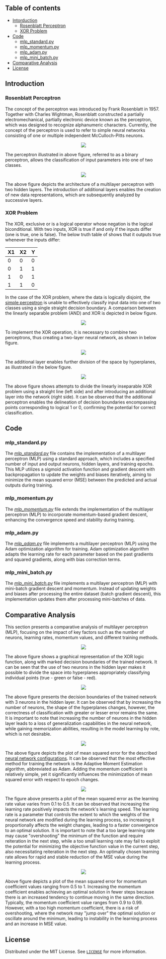 ## Table of contents
- [Intorduction](#introduction)
    - [Rosenblatt  Perceptron](#rosenblatt-perceptron)
    - [XOR Problem](#xor-problem)
- [Code](#code)
    - [mlp_standard.py](#standard)
    - [mlp_momentum.py](#momentum)
    - [mlp_adam.py](#adam)
    - [mlp_mini_batch.py](#batch)
- [Comparative Analysis](#comparative-analysis)
- [License](#license)

## Introduction
### Rosenblatt Perceptron
The concept of the perceptron was introduced by Frank Rosenblatt in 1957. Together with Charles Wightman, Rosenblatt constructed a partially electromechanical, partially electronic device known as the perceptron, which was designed to recognize alphanumeric characters. Currently, the concept of the perceptron is used to refer to simple neural networks consisting of one or multiple independent McCulloch-Pitts neurons.

<p align="center" id="perceptron">
<img src=".github/perceptron.png">
</p>

The perceptron illustrated in above figure, referred to as a binary perceptron, allows the classification of input parameters into one of two classes. 

<p align="center" id="mlp">
<img src=".github/MLP.png">
</p>


The above figure depicts the architecture of a multilayer perceptron with two hidden layers. The introduction of additional layers enables the creation of new data representations, which are subsequently analyzed by successive layers.

### XOR Problem
The XOR, exclusive or is a logical operator whose negation is the logical biconditional. With two inputs, XOR is true if and only if the inputs differ (one is true, one is false). The below  truth table of shows that it outputs true whenever the inputs differ:

|X1|X2|Y|
|-----------|-----------|-----------|
|0         |0      |0          |
|0          |1      |1          |
|1          |0      |1          |
|1          |1      |0          |

In the case of the XOR problem, where the data is logically disjoint, the [simple perceptron](#perceptron) is unable to effectively classify input data into one of two classes using a single straight decision boundary. A comparison between the linearly separable problem (AND) and XOR is depicted in below figure.

<p align="center" id="optimize">
<img src=".github/xor.png">
</p>

To implement the XOR operation, it is necessary to combine two perceptrons, thus creating a two-layer neural network, as shown in below figure.

<p align="center" id="optimize">
<img src=".github/xor_nn.png">
</p>

The additional layer enables further division of the space by hyperplanes, as illustrated in the below figure.

<p align="center" id="optimize">
<img src=".github/decision_boundry.png">
</p>

The above figure shows attempts to divide the linearly inseparable XOR problem using a straight line (left side) and after introducing an additional layer into the network (right side). It can be observed that the additional perceptron enables the delineation of decision boundaries encompassing points corresponding to logical 1 or 0, confirming the potential for correct classification.

## Code

<h3 id="standard">mlp_standard.py</h3>

The *[mlp_standard.py](https://github.com/jkskw/XOR_Perceptron/blob/main/src/mlp_standard.py)* file contains the implementation of a multilayer perceptron (MLP) using a standard approach, which includes a specified number of input and output neurons, hidden layers, and training epochs. This MLP utilizes a sigmoid activation function and gradient descent with backpropagation to update the weights and biases iteratively, aiming to minimize the mean squared error (MSE) between the predicted and actual outputs during training.

<h3 id="momentum">mlp_momentum.py</h3>

The *[mlp_momentum.py](https://github.com/jkskw/XOR_Perceptron/blob/main/src/mlp_momentum.py)* file extends the implementation of the multilayer perceptron (MLP) to incorporate momentum-based gradient descent, enhancing the convergence speed and stability during training.

<h3 id="adam">mlp_adam.py</h3>

The *[mlp_adam.py](https://github.com/jkskw/XOR_Perceptron/blob/main/src/mlp_adam.py)* file implements a multilayer perceptron (MLP) using the Adam optimization algorithm for training. Adam optimization algorithm adapts the learning rate for each parameter based on the past gradients and squared gradients, along with bias correction terms.

<h3 id="batch">mlp_mini_batch.py</h3>

The *[mlp_mini_batch.py](https://github.com/jkskw/XOR_Perceptron/blob/main/src/mlp_mini_batch.py)* file implements a multilayer perceptron (MLP) with mini-batch gradient descent and momentum. Instead of updating weights and biases after processing the entire dataset (batch gradient descent), this implementation updates them after processing mini-batches of data.

## Comparative Analysis
This section presents a comparative analysis of multilayer perceptron (MLP), focusing on the impact of key factors such as the number of neurons, learning rates, momentum values, and different training methods.

<p align="center" id="optimize">
<img src=".github/2_neurons.png">
</p>

The above figure shows a graphical representation of the XOR logic function, along with marked decision boundaries of the trained network. It can be seen that the use of two neurons in the hidden layer makes it possible to divide the space into hyperplanes appropriately classifying individual points (true - green or false - red).

<p align="center" id="optimize">
<img src=".github/3_neurons.png">
</p>

The above figure presents the decision boundaries of the trained network with 3 neurons in the hidden layer. It can be observed that by increasing the number of neurons, the shape of the hyperplanes changes, however, the correctness of classification with greater or lesser error remains the same. It is important to note that increasing the number of neurons in the hidden layer leads to a loss of generalization capabilities in the neural network, while gaining memorization abilities, resulting in the model learning by rote, which is not desirable.

<p align="center" id="optimize">
<img src=".github/mse.png">
</p>

The above figure depicts the plot of mean squared error for the described [neural network configurations](#code). It can be observed that the most effective method for training the network is the Adaptive Moment Estimation algorithm, abbreviated as Adam. Adding the momentum coefficient is relatively simple, yet it significantly influences the minimization of mean squared error with respect to epoch changes.

<p align="center" id="optimize">
<img src=".github/lr.png">
</p>

The figure above presents a plot of the mean squared error as the learning rate value varies from 0.1 to 0.5. It can be observed that increasing the learning rate positively impacts the network's learning speed. The learning rate is a parameter that controls the extent to which the weights of the neural network are modified during the learning process, so increasing it proportionally affects the weight changes, leading to a faster convergence to an optimal solution. It is important to note that a too large learning rate may cause "overshooting" the minimum of the function and require reiteration in the next step, while a too small learning rate may fail to exploit the potential for minimizing the objective function value in the current step, also necessitating reiteration in the next step. An optimally chosen learning rate allows for rapid and stable reduction of the MSE value during the learning process.

<p align="center" id="optimize">
<img src=".github/momentum.png">
</p>

Above figure depicts a plot of the mean squared error for momentum coefficient values ranging from 0.5 to 1. Increasing the momentum coefficient enables achieving an optimal solution in fewer steps because there is an increased tendency to continue moving in the same direction. Typically, the momentum coefficient value ranges from 0.9 to 0.99. However, with a too high momentum coefficient, there is a risk of overshooting, where the network may "jump over" the optimal solution or oscillate around the minimum, leading to instability in the learning process and an increase in MSE value.

## License
Distributed under the MIT License. See [`LICENSE`](/LICENSE) for more information.